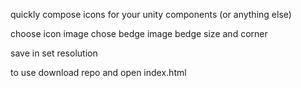 quickly compose icons for your unity components (or anything else)

choose icon image 
chose bedge image
bedge size and corner

save in set resolution

to use download repo and open index.html
